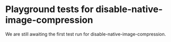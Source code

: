 # Playground tests for disable-native-image-compression
We are still awaiting the first test run for disable-native-image-compression.
